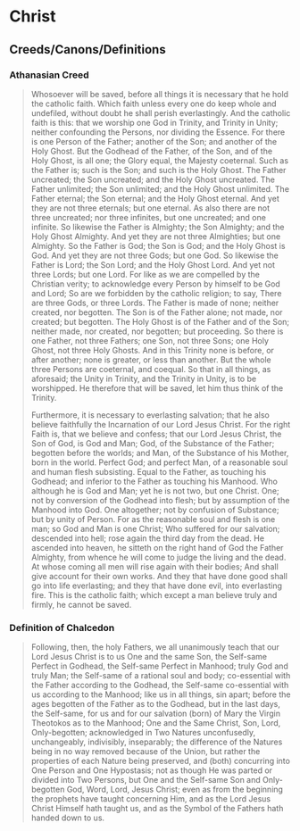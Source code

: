 # Christ

## Creeds/Canons/Definitions

### Athanasian Creed

> Whosoever will be saved, before all things it is necessary that he hold the catholic faith. Which faith unless every one do keep whole and undefiled, without doubt he shall perish everlastingly. And the catholic faith is this: that we worship one God in Trinity, and Trinity in Unity; neither confounding the Persons, nor dividing the Essence. For there is one Person of the Father; another of the Son; and another of the Holy Ghost. But the Godhead of the Father, of the Son, and of the Holy Ghost, is all one; the Glory equal, the Majesty coeternal. Such as the Father is; such is the Son; and such is the Holy Ghost. The Father uncreated; the Son uncreated; and the Holy Ghost uncreated. The Father unlimited; the Son unlimited; and the Holy Ghost unlimited. The Father eternal; the Son eternal; and the Holy Ghost eternal. And yet they are not three eternals; but one eternal. As also there are not three uncreated; nor three infinites, but one uncreated; and one infinite. So likewise the Father is Almighty; the Son Almighty; and the Holy Ghost Almighty. And yet they are not three Almighties; but one Almighty. So the Father is God; the Son is God; and the Holy Ghost is God. And yet they are not three Gods; but one God. So likewise the Father is Lord; the Son Lord; and the Holy Ghost Lord. And yet not three Lords; but one Lord. For like as we are compelled by the Christian verity; to acknowledge every Person by himself to be God and Lord; So are we forbidden by the catholic religion; to say, There are three Gods, or three Lords. The Father is made of none; neither created, nor begotten. The Son is of the Father alone; not made, nor created; but begotten. The Holy Ghost is of the Father and of the Son; neither made, nor created, nor begotten; but proceeding. So there is one Father, not three Fathers; one Son, not three Sons; one Holy Ghost, not three Holy Ghosts. And in this Trinity none is before, or after another; none is greater, or less than another. But the whole three Persons are coeternal, and coequal. So that in all things, as aforesaid; the Unity in Trinity, and the Trinity in Unity, is to be worshipped. He therefore that will be saved, let him thus think of the Trinity.
> 
> Furthermore, it is necessary to everlasting salvation; that he also believe faithfully the Incarnation of our Lord Jesus Christ. For the right Faith is, that we believe and confess; that our Lord Jesus Christ, the Son of God, is God and Man; God, of the Substance of the Father; begotten before the worlds; and Man, of the Substance of his Mother, born in the world. Perfect God; and perfect Man, of a reasonable soul and human flesh subsisting. Equal to the Father, as touching his Godhead; and inferior to the Father as touching his Manhood. Who although he is God and Man; yet he is not two, but one Christ. One; not by conversion of the Godhead into flesh; but by assumption of the Manhood into God. One altogether; not by confusion of Substance; but by unity of Person. For as the reasonable soul and flesh is one man; so God and Man is one Christ; Who suffered for our salvation; descended into hell; rose again the third day from the dead. He ascended into heaven, he sitteth on the right hand of God the Father Almighty, from whence he will come to judge the living and the dead. At whose coming all men will rise again with their bodies; And shall give account for their own works. And they that have done good shall go into life everlasting; and they that have done evil, into everlasting fire. This is the catholic faith; which except a man believe truly and firmly, he cannot be saved.

### Definition of Chalcedon

> Following, then, the holy Fathers, we all unanimously teach that our Lord Jesus Christ is to us One and the same Son, the Self-same Perfect in Godhead, the Self-same Perfect in Manhood; truly God and truly Man; the Self-same of a rational soul and body; co-essential with the Father according to the Godhead, the Self-same co-essential with us according to the Manhood; like us in all things, sin apart; before the ages begotten of the Father as to the Godhead, but in the last days, the Self-same, for us and for our salvation (born) of Mary the Virgin Theotokos as to the Manhood; One and the Same Christ, Son, Lord, Only-begotten; acknowledged in Two Natures unconfusedly, unchangeably, indivisibly, inseparably; the difference of the Natures being in no way removed because of the Union, but rather the properties of each Nature being preserved, and (both) concurring into One Person and One Hypostasis; not as though He was parted or divided into Two Persons, but One and the Self-same Son and Only-begotten God, Word, Lord, Jesus Christ; even as from the beginning the prophets have taught concerning Him, and as the Lord Jesus Christ Himself hath taught us, and as the Symbol of the Fathers hath handed down to us.